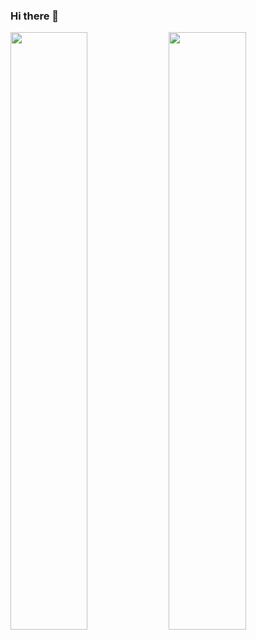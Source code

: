 ### Hi there 👋
<img width="49.5%" src="https://github-readme-stats.vercel.app/api?username=MegaMindInKZ&show_icons=true&theme=gruvbox&hide_border=true" />
    <img width="49.5%" src="https://github-readme-streak-stats.herokuapp.com/?user=MegaMindInKZ&theme=gruvbox&hide_border=true" />
<!--
**MegaMindInKZ/MegaMindInKZ** is a ✨ _special_ ✨ repository because its `README.md` (this file) appears on your GitHub profile.

Here are some ideas to get you started:

- 🔭 I’m currently working on ...
- 🌱 I’m currently learning ...
- 👯 I’m looking to collaborate on ...
- 🤔 I’m looking for help with ...
- 💬 Ask me about ...
- 📫 How to reach me: ...
- 😄 Pronouns: ...
- ⚡ Fun fact: ...
-->
